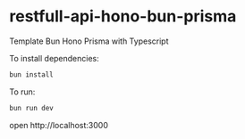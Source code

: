 # restfull-api-hono-bun-prisma
Template Bun Hono Prisma with Typescript

To install dependencies:
```sh
bun install
```

To run:
```sh
bun run dev
```

open http://localhost:3000
